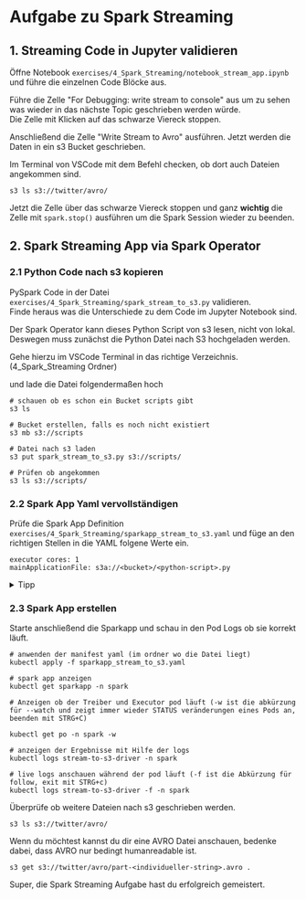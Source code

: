 # Aufgabe zu Spark Streaming

## 1. Streaming Code in Jupyter validieren

Öffne Notebook `exercises/4_Spark_Streaming/notebook_stream_app.ipynb` und führe die einzelnen Code Blöcke aus. <br>

Führe die Zelle "For Debugging: write stream to console" aus um zu sehen was wieder in das nächste Topic geschrieben werden würde. <br> Die Zelle mit Klicken auf das schwarze Viereck stoppen. <br>

Anschließend die Zelle "Write Stream to Avro" ausführen. Jetzt werden die Daten in ein s3 Bucket geschrieben. <br>

Im Terminal von VSCode mit dem Befehl checken, ob dort auch Dateien angekommen sind.<br>

```
s3 ls s3://twitter/avro/
```

Jetzt die Zelle über das schwarze Viereck stoppen und ganz **wichtig** die Zelle mit `spark.stop()` ausführen um die Spark Session wieder zu beenden. <br>

## 2. Spark Streaming App via Spark Operator

### 2.1 Python Code nach s3 kopieren
PySpark Code in der Datei `exercises/4_Spark_Streaming/spark_stream_to_s3.py` validieren. <br>
Finde heraus was die Unterschiede zu dem Code im Jupyter Notebook sind. <br>


Der Spark Operator kann dieses Python Script von s3 lesen, nicht von lokal.
Deswegen muss zunächst die Python Datei nach S3 hochgeladen werden.

Gehe hierzu im VSCode Terminal in das richtige Verzeichnis. (4_Spark_Streaming Ordner) <br>

und lade die Datei folgendermaßen hoch
```
# schauen ob es schon ein Bucket scripts gibt
s3 ls

# Bucket erstellen, falls es noch nicht existiert
s3 mb s3://scripts

# Datei nach s3 laden
s3 put spark_stream_to_s3.py s3://scripts/

# Prüfen ob angekommen
s3 ls s3://scripts/
```

### 2.2 Spark App Yaml vervollständigen
Prüfe die Spark App Definition `exercises/4_Spark_Streaming/sparkapp_stream_to_s3.yaml` und füge an den richtigen Stellen in die YAML folgene Werte ein.

```
executor cores: 1
mainApplicationFile: s3a://<bucket>/<python-script>.py
```
<details>
<summary>Tipp </summary>
<p>

```
bucket: scripts
python-script: spark_stream_to_s3
```

</details>
</p>


### 2.3 Spark App erstellen
Starte anschließend die Sparkapp und schau in den Pod Logs ob sie korrekt läuft. <br>

```
# anwenden der manifest yaml (im ordner wo die Datei liegt)
kubectl apply -f sparkapp_stream_to_s3.yaml

# spark app anzeigen
kubectl get sparkapp -n spark

# Anzeigen ob der Treiber und Executor pod läuft (-w ist die abkürzung für --watch und zeigt immer wieder STATUS veränderungen eines Pods an, beenden mit STRG+C)

kubectl get po -n spark -w

# anzeigen der Ergebnisse mit Hilfe der logs
kubectl logs stream-to-s3-driver -n spark

# live logs anschauen während der pod läuft (-f ist die Abkürzung für follow, exit mit STRG+c)
kubectl logs stream-to-s3-driver -f -n spark
```

Überprüfe ob weitere Dateien nach s3 geschrieben werden. <br>

```
s3 ls s3://twitter/avro/
```

Wenn du möchtest kannst du dir eine AVRO Datei anschauen, bedenke dabei, dass AVRO nur bedingt humanreadable ist.

```
s3 get s3://twitter/avro/part-<individueller-string>.avro .
```

Super, die Spark Streaming Aufgabe hast du erfolgreich gemeistert.
